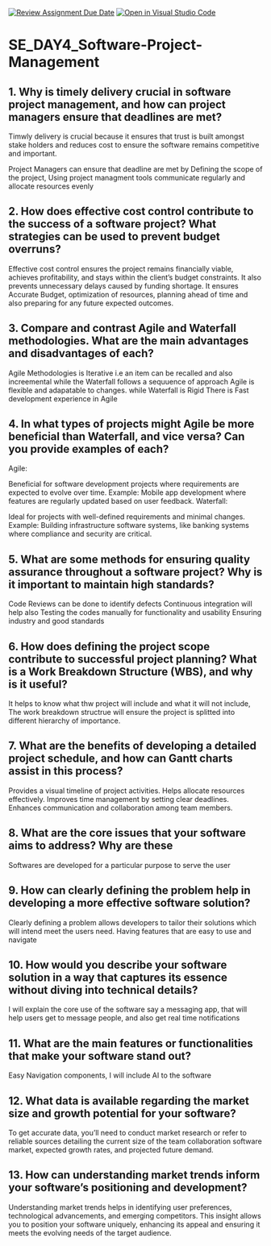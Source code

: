 [![Review Assignment Due Date](https://classroom.github.com/assets/deadline-readme-button-22041afd0340ce965d47ae6ef1cefeee28c7c493a6346c4f15d667ab976d596c.svg)](https://classroom.github.com/a/9pw6JKcu)
[![Open in Visual Studio Code](https://classroom.github.com/assets/open-in-vscode-2e0aaae1b6195c2367325f4f02e2d04e9abb55f0b24a779b69b11b9e10269abc.svg)](https://classroom.github.com/online_ide?assignment_repo_id=18654274&assignment_repo_type=AssignmentRepo)
# SE_DAY4_Software-Project-Management
## 1. Why is timely delivery crucial in software project management, and how can project managers ensure that deadlines are met?
Timwly delivery is crucial because it ensures that trust is built amongst stake holders and reduces cost to ensure the software remains competitive and important. 

Project Managers can ensure that deadline are met by Defining the scope of the project, Using project managment tools communicate regularly and allocate resources evenly
## 2. How does effective cost control contribute to the success of a software project? What strategies can be used to prevent budget overruns?

Effective cost control ensures the project remains financially viable, achieves profitability, and stays within the client’s budget constraints. It also prevents unnecessary delays caused by funding shortage. It ensures Accurate Budget, optimization of resources, planning ahead of time and also preparing for any future expected outcomes.

## 3. Compare and contrast Agile and Waterfall methodologies. What are the main advantages and disadvantages of each?
Agile Methodologies is Iterative i.e an item can be recalled and also increemental while the Waterfall follows a sequuence of approach 
Agile is flexible and adapatable to changes. while Waterfall is Rigid 
There is Fast development experience in Agile 

## 4. In what types of projects might Agile be more beneficial than Waterfall, and vice versa? Can you provide examples of each?

Agile:

Beneficial for software development projects where requirements are expected to evolve over time.
Example: Mobile app development where features are regularly updated based on user feedback.
Waterfall:

Ideal for projects with well-defined requirements and minimal changes.
Example: Building infrastructure software systems, like banking systems where compliance and security are critical.
## 5. What are some methods for ensuring quality assurance throughout a software project? Why is it important to maintain high standards?
Code Reviews can be done to identify defects 
Continuous integration will help also 
Testing the codes manually for functionality and usability 
Ensuring industry and good standards 

## 6. How does defining the project scope contribute to successful project planning? What is a Work Breakdown Structure (WBS), and why is it useful?

It helps to know what thw project will include and what it will not include, 
The work breakdown structrue will ensure the project is splitted into different hierarchy of importance. 

## 7. What are the benefits of developing a detailed project schedule, and how can Gantt charts assist in this process?
Provides a visual timeline of project activities.
Helps allocate resources effectively.
Improves time management by setting clear deadlines.
Enhances communication and collaboration among team members.

## 8. What are the core issues that your software aims to address? Why are these 
Softwares are developed for a particular purpose to serve the user

## 9. How can clearly defining the problem help in developing a more effective software solution?
Clearly defining a problem allows developers to tailor their solutions which will intend meet the users need. Having features that are easy to use and navigate  

## 10. How would you describe your software solution in a way that captures its essence without diving into technical details?
I will explain the core use of the software say a messaging app, that will help users get to message people, and also get real time notifications 

## 11. What are the main features or functionalities that make your software stand out?
Easy Navigation components, I will include AI to the software 
## 12. What data is available regarding the market size and growth potential for your software?

To get accurate data, you’ll need to conduct market research or refer to reliable sources detailing the current size of the team collaboration software market, expected growth rates, and projected future demand. 


## 13. How can understanding market trends inform your software’s positioning and development?

Understanding market trends helps in identifying user preferences, technological advancements, and emerging competitors. This insight allows you to position your software uniquely, enhancing its appeal and ensuring it meets the evolving needs of the target audience.


